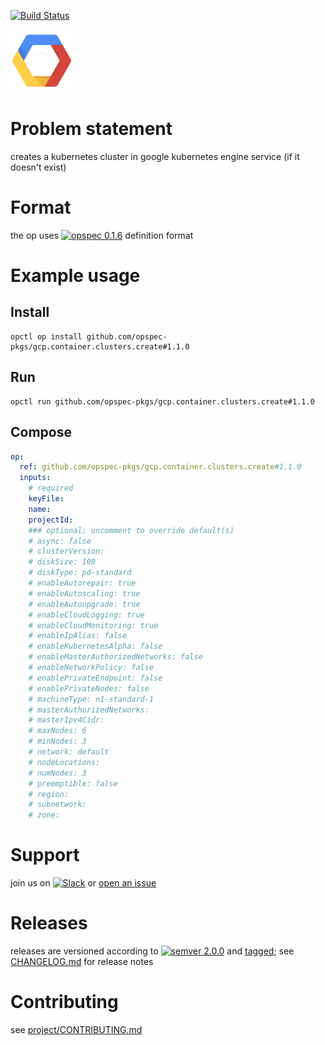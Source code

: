 [![Build Status](https://travis-ci.org/opspec-pkgs/gcp.container.clusters.create.svg?branch=master)](https://travis-ci.org/opspec-pkgs/gcp.container.clusters.create)

<img src="icon.svg" alt="icon" height="100px">

# Problem statement

creates a kubernetes cluster in google kubernetes engine service (if it doesn't exist)

# Format

the op uses [![opspec 0.1.6](https://img.shields.io/badge/opspec-0.1.6-brightgreen.svg?colorA=6b6b6b&colorB=fc16be)](https://opspec.io/0.1.6) definition format

# Example usage

## Install

```shell
opctl op install github.com/opspec-pkgs/gcp.container.clusters.create#1.1.0
```

## Run

```
opctl run github.com/opspec-pkgs/gcp.container.clusters.create#1.1.0
```

## Compose

```yaml
op:
  ref: github.com/opspec-pkgs/gcp.container.clusters.create#1.1.0
  inputs:
    # required
    keyFile:
    name:
    projectId:
    ### optional; uncomment to override default(s)
    # async: false
    # clusterVersion:  
    # diskSize: 100
    # diskType: pd-standard
    # enableAutorepair: true
    # enableAutoscaling: true
    # enableAutoupgrade: true
    # enableCloudLogging: true
    # enableCloudMonitoring: true
    # enableIpAlias: false
    # enableKubernetesAlpha: false
    # enableMasterAuthorizedNetworks: false
    # enableNetworkPolicy: false
    # enablePrivateEndpoint: false
    # enablePrivateNodes: false
    # machineType: n1-standard-1
    # masterAuthorizedNetworks:  
    # masterIpv4Cidr:  
    # maxNodes: 6
    # minNodes: 3
    # network: default
    # nodeLocations:  
    # numNodes: 3
    # preemptible: false
    # region:  
    # subnetwork:  
    # zone:  
```

# Support

join us on
[![Slack](https://opctl-slackin.herokuapp.com/badge.svg)](https://opctl-slackin.herokuapp.com/)
or
[open an issue](https://github.com/opspec-pkgs/gcp.container.clusters.create/issues)

# Releases

releases are versioned according to
[![semver 2.0.0](https://img.shields.io/badge/semver-2.0.0-brightgreen.svg)](http://semver.org/spec/v2.0.0.html)
and [tagged](https://git-scm.com/book/en/v2/Git-Basics-Tagging); see
[CHANGELOG.md](CHANGELOG.md) for release notes

# Contributing

see
[project/CONTRIBUTING.md](https://github.com/opspec-pkgs/project/blob/master/CONTRIBUTING.md)
